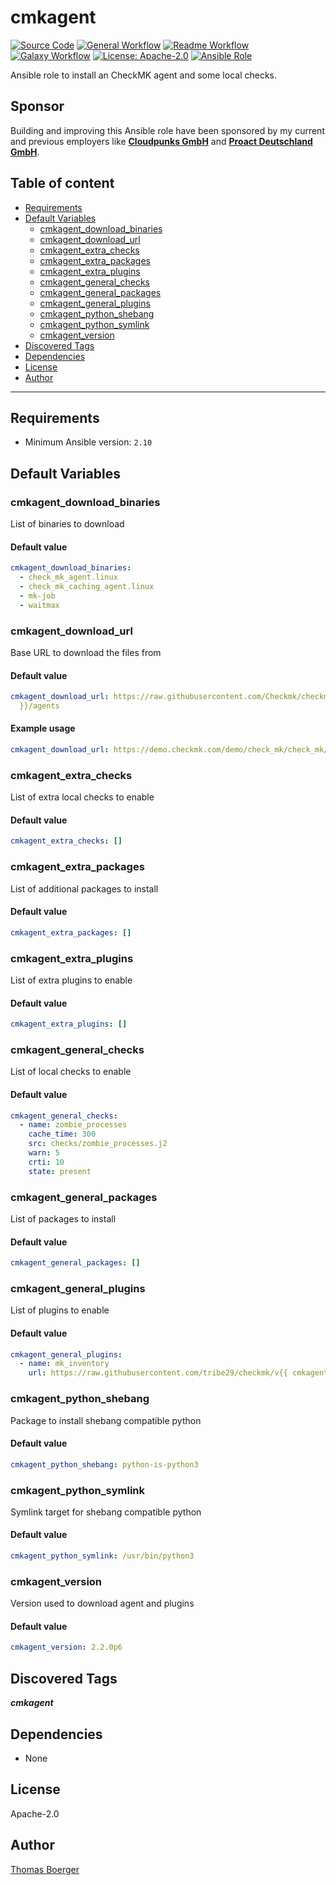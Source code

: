 # cmkagent

[![Source Code](https://img.shields.io/badge/github-source%20code-blue?logo=github&logoColor=white)](https://github.com/rolehippie/cmkagent)
[![General Workflow](https://github.com/rolehippie/cmkagent/actions/workflows/general.yml/badge.svg)](https://github.com/rolehippie/cmkagent/actions/workflows/general.yml)
[![Readme Workflow](https://github.com/rolehippie/cmkagent/actions/workflows/docs.yml/badge.svg)](https://github.com/rolehippie/cmkagent/actions/workflows/docs.yml)
[![Galaxy Workflow](https://github.com/rolehippie/cmkagent/actions/workflows/galaxy.yml/badge.svg)](https://github.com/rolehippie/cmkagent/actions/workflows/galaxy.yml)
[![License: Apache-2.0](https://img.shields.io/github/license/rolehippie/cmkagent)](https://github.com/rolehippie/cmkagent/blob/master/LICENSE)
[![Ansible Role](https://img.shields.io/badge/role-rolehippie.cmkagent-blue)](https://galaxy.ansible.com/rolehippie/cmkagent)

Ansible role to install an CheckMK agent and some local checks.

## Sponsor

Building and improving this Ansible role have been sponsored by my current and previous employers like **[Cloudpunks GmbH](https://cloudpunks.de)** and **[Proact Deutschland GmbH](https://www.proact.eu)**.

## Table of content

- [Requirements](#requirements)
- [Default Variables](#default-variables)
  - [cmkagent_download_binaries](#cmkagent_download_binaries)
  - [cmkagent_download_url](#cmkagent_download_url)
  - [cmkagent_extra_checks](#cmkagent_extra_checks)
  - [cmkagent_extra_packages](#cmkagent_extra_packages)
  - [cmkagent_extra_plugins](#cmkagent_extra_plugins)
  - [cmkagent_general_checks](#cmkagent_general_checks)
  - [cmkagent_general_packages](#cmkagent_general_packages)
  - [cmkagent_general_plugins](#cmkagent_general_plugins)
  - [cmkagent_python_shebang](#cmkagent_python_shebang)
  - [cmkagent_python_symlink](#cmkagent_python_symlink)
  - [cmkagent_version](#cmkagent_version)
- [Discovered Tags](#discovered-tags)
- [Dependencies](#dependencies)
- [License](#license)
- [Author](#author)

---

## Requirements

- Minimum Ansible version: `2.10`

## Default Variables

### cmkagent_download_binaries

List of binaries to download

#### Default value

```YAML
cmkagent_download_binaries:
  - check_mk_agent.linux
  - check_mk_caching_agent.linux
  - mk-job
  - waitmax
```

### cmkagent_download_url

Base URL to download the files from

#### Default value

```YAML
cmkagent_download_url: https://raw.githubusercontent.com/Checkmk/checkmk/v{{ cmkagent_version
  }}/agents
```

#### Example usage

```YAML
cmkagent_download_url: https://demo.checkmk.com/demo/check_mk/check_mk/agents
```

### cmkagent_extra_checks

List of extra local checks to enable

#### Default value

```YAML
cmkagent_extra_checks: []
```

### cmkagent_extra_packages

List of additional packages to install

#### Default value

```YAML
cmkagent_extra_packages: []
```

### cmkagent_extra_plugins

List of extra plugins to enable

#### Default value

```YAML
cmkagent_extra_plugins: []
```

### cmkagent_general_checks

List of local checks to enable

#### Default value

```YAML
cmkagent_general_checks:
  - name: zombie_processes
    cache_time: 300
    src: checks/zombie_processes.j2
    warn: 5
    crti: 10
    state: present
```

### cmkagent_general_packages

List of packages to install

#### Default value

```YAML
cmkagent_general_packages: []
```

### cmkagent_general_plugins

List of plugins to enable

#### Default value

```YAML
cmkagent_general_plugins:
  - name: mk_inventory
    url: https://raw.githubusercontent.com/tribe29/checkmk/v{{ cmkagent_version }}/agents/plugins/mk_inventory.linux
```

### cmkagent_python_shebang

Package to install shebang compatible python

#### Default value

```YAML
cmkagent_python_shebang: python-is-python3
```

### cmkagent_python_symlink

Symlink target for shebang compatible python

#### Default value

```YAML
cmkagent_python_symlink: /usr/bin/python3
```

### cmkagent_version

Version used to download agent and plugins

#### Default value

```YAML
cmkagent_version: 2.2.0p6
```

## Discovered Tags

**_cmkagent_**


## Dependencies

- None

## License

Apache-2.0

## Author

[Thomas Boerger](https://github.com/tboerger)

